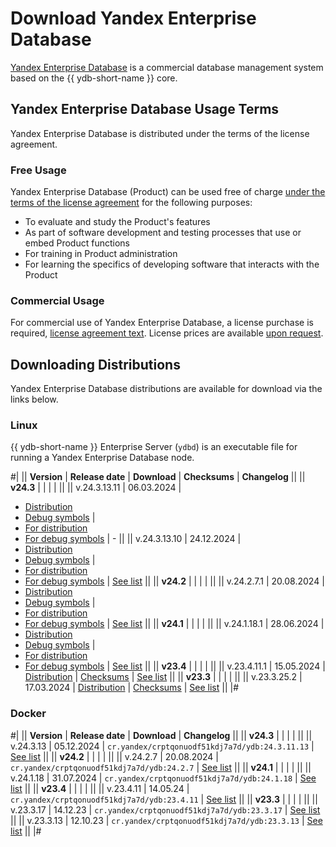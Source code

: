 # Download Yandex Enterprise Database

[Yandex Enterprise Database](https://ydb.yandex.ru) is a commercial database management system based on the {{ ydb-short-name }} core.

## Yandex Enterprise Database Usage Terms

Yandex Enterprise Database is distributed under the terms of the license agreement.

### Free Usage

Yandex Enterprise Database (Product) can be used free of charge [under the terms of the license agreement](https://ясубд.рф/cond/) for the following purposes:

- To evaluate and study the Product's features
- As part of software development and testing processes that use or embed Product functions
- For training in Product administration
- For learning the specifics of developing software that interacts with the Product

### Commercial Usage

For commercial use of Yandex Enterprise Database, a license purchase is required, [license agreement text](https://ясубд.рф/cond-commercial/). License prices are available [upon request](https://forms.yandex.ru/surveys/13735628.a5bd9c7417fe06c03f7130d8863bed569e373119/).

## Downloading Distributions

Yandex Enterprise Database distributions are available for download via the links below.

### Linux

{{ ydb-short-name }} Enterprise Server (`ydbd`) is an executable file for running a Yandex Enterprise Database node.

#|
|| **Version** | **Release date** | **Download** | **Checksums** | **Changelog** ||
|| **v24.3** |  |  |  |  ||
|| v.24.3.13.11 | 06.03.2024 |
- [Distribution](https://binaries.ясубд.рф/release/24.3.13.11/yasubd-24.3.13.11-linux-amd64.tar.xz)
- [Debug symbols](https://binaries.ясубд.рф/release/24.3.13.11/yasubd-24.3.13.11-linux-amd64-debug.tar.xz)
|
- [For distribution](https://binaries.ясубд.рф/release/24.3.13.11/checksums.txt)
- [For debug symbols](https://binaries.ясубд.рф/release/24.3.13.11/checksums.debug.txt)
| - ||
|| v.24.3.13.10 | 24.12.2024 |
- [Distribution](https://binaries.ясубд.рф/release/24.3.13.10/yasubd-24.3.13.10-linux-amd64.tar.xz)
- [Debug symbols](https://binaries.ясубд.рф/release/24.3.13.10/yasubd-24.3.13.10-linux-amd64-debug.tar.xz)
|
- [For distribution](https://binaries.ясубд.рф/release/24.3.13.10/checksums.txt)
- [For debug symbols](https://binaries.ясубд.рф/release/24.3.13.10/checksums.debug.txt)
| [See list](../changelog-server.md#24-3) ||
|| **v24.2** |  |  |  |  ||
|| v.24.2.7.1 | 20.08.2024 |
- [Distribution](https://binaries.ясубд.рф/release/24.2.7.1/yasubd-24.2.7.1-linux-amd64.tar.xz)
- [Debug symbols](https://binaries.ясубд.рф/release/24.2.7.1/yasubd-24.2.7.1-linux-amd64-debug.tar.xz)
|
- [For distribution](https://binaries.ясубд.рф/release/24.2.7.1/checksums.txt)
- [For debug symbols](https://binaries.ясубд.рф/release/24.2.7.1/checksums.debug.txt)
| [See list](../changelog-server.md#24-2) ||
|| **v24.1** |  |  |  |  ||
|| v.24.1.18.1 | 28.06.2024 |
- [Distribution](https://binaries.ясубд.рф/release/24.1.18.1/yasubd-24.1.18.1-linux-amd64.tar.xz)
- [Debug symbols](https://binaries.ясубд.рф/release/24.1.18.1/yasubd-24.1.18.1-linux-amd64-debug.tar.xz)
|
- [For distribution](https://binaries.ясубд.рф/release/24.1.18.1/checksums.txt)
- [For debug symbols](https://binaries.ясубд.рф/release/24.1.18.1/checksums.debug.txt)
| [See list](../changelog-server.md#24-1) ||
|| **v23.4** |  |  |  |  ||
|| v.23.4.11.1 | 15.05.2024 | [Distribution](https://binaries.ясубд.рф/release/23.4.11.1/yasubd-23.4.11.1-linux-amd64.tar.gz) | [Checksums](https://binaries.ясубд.рф/release/23.4.11.1/checksums.txt) | [See list](../changelog-server.md#23-4) ||
|| **v23.3** |  |  |  |  ||
|| v.23.3.25.2 | 17.03.2024 | [Distribution](https://binaries.ясубд.рф/release/23.3.25.2/yasubd-23.3.25.2-linux-amd64.tar.gz) | [Checksums](https://binaries.ясубд.рф/release/23.3.25.2/checksums.txt) | [See list](../changelog-server.md#23-3) ||
|#

### Docker

#|
|| **Version** | **Release date** | **Download** | **Changelog** ||
|| **v24.3** |  |  |  |  ||
|| v.24.3.13 | 05.12.2024 | `cr.yandex/crptqonuodf51kdj7a7d/ydb:24.3.11.13` | [See list](../changelog-server.md#24-3) ||
|| **v24.2** |  |  |  |  ||
|| v.24.2.7 | 20.08.2024 | `cr.yandex/crptqonuodf51kdj7a7d/ydb:24.2.7` | [See list](../changelog-server.md#24-2) ||
|| **v24.1** |  |  |  |  ||
|| v.24.1.18 | 31.07.2024 | `cr.yandex/crptqonuodf51kdj7a7d/ydb:24.1.18` | [See list](../changelog-server.md#24-1) ||
|| **v23.4** |  |  |  |  ||
|| v.23.4.11 | 14.05.24 | `cr.yandex/crptqonuodf51kdj7a7d/ydb:23.4.11` | [See list](../changelog-server.md#23-4) ||
|| **v23.3** |  |  |  |  ||
|| v.23.3.17 | 14.12.23 | `cr.yandex/crptqonuodf51kdj7a7d/ydb:23.3.17` | [See list](../changelog-server.md#23-3-17) ||
|| v.23.3.13 | 12.10.23 | `cr.yandex/crptqonuodf51kdj7a7d/ydb:23.3.13` | [See list](../changelog-server.md#23-3) ||
|#
